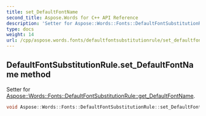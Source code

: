 ```yaml
---
title: set_DefaultFontName
second_title: Aspose.Words for C++ API Reference
description: 'Setter for Aspose::Words::Fonts::DefaultFontSubstitutionRule::get_DefaultFontName.'
type: docs
weight: 14
url: /cpp/aspose.words.fonts/defaultfontsubstitutionrule/set_defaultfontname/
---
```

## DefaultFontSubstitutionRule.set_DefaultFontName method


Setter for [Aspose::Words::Fonts::DefaultFontSubstitutionRule::get_DefaultFontName](../get_defaultfontname/).

```cpp
void Aspose::Words::Fonts::DefaultFontSubstitutionRule::set_DefaultFontName(const System::String &value)
```

